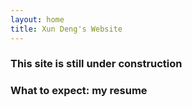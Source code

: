 ```yaml
---
layout: home
title: Xun Deng's Website
---
```


### This site is still under construction
### What to expect: my resume